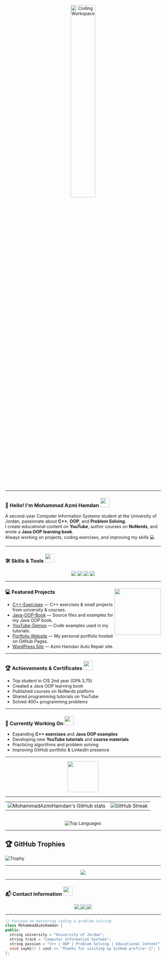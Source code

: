 <div align="center" width="100%">

<img src="https://media.giphy.com/media/3o7aCTfyhYawdOXcFW/giphy.gif" alt="Coding Workspace" width="40%"/><br>

</div>

<hr>

### 👋 Hello! I'm **Mohammad Azmi Hamdan** <img src="https://media.giphy.com/media/WUlplcMpOCEmTGBtBW/giphy.gif" width="30">
A second-year Computer Information Systems student at the University of Jordan, passionate about **C++**, **OOP**, and **Problem Solving**.  
I create educational content on **YouTube**, author courses on **NoNerds**, and wrote a **Java OOP learning book**.  
Always working on projects, coding exercises, and improving my skills 💻.

---

### 🛠️ Skills & Tools <img src="https://media.giphy.com/media/3o7TKPdUkkbCAVqW4w/giphy.gif" width="30">
<div align="center">
  <img src="https://img.shields.io/badge/C++-00599C?style=for-the-badge&logo=c%2B%2B&logoColor=white" />
  <img src="https://img.shields.io/badge/Java-007396?style=for-the-badge&logo=java&logoColor=white" />
  <img src="https://img.shields.io/badge/Visual%20Studio-5C2D91?style=for-the-badge&logo=visual-studio&logoColor=white" />
  <img src="https://img.shields.io/badge/GitHub-181717?style=for-the-badge&logo=github&logoColor=white" />
</div>

---

### 💻 Featured Projects <img align="right" src="https://media.giphy.com/media/qgQUggAC3Pfv687qPC/giphy.gif" width="150" />
- [C++-Exercises](https://github.com/MohammadAzmiHamdan/CIS-Cpp-Exercises) — C++ exercises & small projects from university & courses.
- [Java-OOP-Book](https://github.com/MohammadAzmiHamdan/Java-OOP-Book) — Source files and examples for my Java OOP book.
- [YouTube-Demos](https://github.com/MohammadAzmiHamdan/YouTube-Demos) — Code examples used in my tutorials.
- [Portfolio Website](https://MohammadAzmiHamdan.github.io/) — My personal portfolio hosted on GitHub Pages.
- [WordPress Site](https://azmihamdan9.wordpress.com/) — Azmi Hamdan Auto Repair site.

---

### 🏆 Achievements & Certificates <img src="https://media.giphy.com/media/26FPnsRww5Zm4/giphy.gif" width="30">
- Top student in CIS 2nd year (GPA 3.75)  
- Created a Java OOP learning book  
- Published courses on NoNerds platform  
- Shared programming tutorials on YouTube  
- Solved 400+ programming problems  

---

### 🎯 Currently Working On <img src="https://media.giphy.com/media/xT8qBepJQzUjXpeWU8/giphy.gif" width="30">
- Expanding **C++ exercises** and **Java OOP examples**  
- Developing new **YouTube tutorials** and **course materials**  
- Practicing algorithms and problem solving  
- Improving GitHub portfolio & LinkedIn presence  

---

<div align="center">
  <img src="https://media.giphy.com/media/3o7aCTfyhYawdOXcFW/giphy.gif" width="100" />
</div>

---

<div align="center"> 
  <table> 
    <tr> 
      <td> 
        <img src="https://github-readme-stats.vercel.app/api?username=MohammadAzmiHamdan&show_icons=true&theme=tokyonight&hide_border=false&count_private=true&v=1" alt="MohammadAzmiHamdan's GitHub stats" /> 
      </td> 
      <td> 
        <img src="https://github-readme-streak-stats.herokuapp.com/?user=MohammadAzmiHamdan&theme=tokyonight&hide_border=false&v=1" alt="GitHub Streak" /> 
      </td> 
    </tr> 
  </table> 
  <br> 
  <img src="https://github-readme-stats.vercel.app/api/top-langs/?username=MohammadAzmiHamdan&layout=compact&theme=tokyonight&hide_border=false&v=1" alt="Top Languages" /> 
</div>

---

## 🏆 GitHub Trophies
![Trophy](https://github-profile-trophy.vercel.app/?username=MohammadAzmiHamdan&theme=darkhub&no-frame=true&no-bg=true&margin-w=5)

---

<p align="center">
  <img src="https://img.shields.io/github/followers/MohammadAzmiHamdan?label=Followers&style=for-the-badge&logo=github&color=1f6feb" />
</p>

---

### 📬 Contact Information <img src="https://media.giphy.com/media/jqNPzdTTxQfOgOqpO4/giphy.gif" width="30">
<div align="center">
  <a href="https://www.linkedin.com/in/mohammad-hamdan-0b7b6b30a">
    <img src="https://img.shields.io/badge/LinkedIn-0A66C2?style=for-the-badge&logo=linkedin&logoColor=white" />
  </a>
  <a href="mailto:mohammadhamdanh12@gmail.com">
    <img src="https://img.shields.io/badge/Gmail-D14836?style=for-the-badge&logo=gmail&logoColor=white" />
  </a>
  <a href="https://youtube.com/@start-coding-with-mohammad">
    <img src="https://img.shields.io/badge/YouTube-FF0000?style=for-the-badge&logo=youtube&logoColor=white" />
  </a>
</div>

---

```cpp
// Focused on mastering coding & problem solving
class MohammadAzmiHamdan {
public:
  string university = "University of Jordan";
  string track = "Computer Information Systems";
  string passion = "C++ | OOP | Problem Solving | Educational Content";
  void sayHi() { cout << "Thanks for visiting my GitHub profile! 🚀"; }
};
